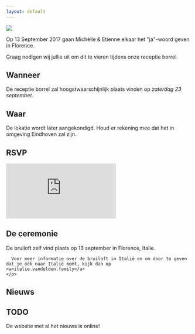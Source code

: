 ```yaml
---
layout: default
---
```


<div class="hero hero-welcome">
  <image src="/images/save-the-date-logo.png"></image>
</div>

<div class="text-block">
  <div class="text-block-inner">
    <p>
      Op 13 September 2017 gaan Michèlle & Etienne elkaar het "ja"-woord geven in Florence.
    </p>
    <p>
      Graag nodigen wij jullie uit om dit te vieren tijdens onze receptie borrel.
    </p>
  </div>
</div>

<div class="hero hero-title hero-title-when">
  <h2>
    Wanneer
  </h2>
</div>

<div class="text-block">
  <div class="text-block-inner">
    <p>
      De receptie borrel zal hoogstwaarschijnlijk plaats vinden op <em>zaterdag 23 september</em>.
    </p>
  </div>
</div>

<div class="hero hero-title hero-title-where">
  <h2>
    Waar
  </h2>
</div>

<div class="text-block">
  <div class="text-block-inner">
    <p>
      De lokatie wordt later aangekondigd. Houd er rekening mee dat het in omgeving Eindhoven zal zijn.
    </p>
  </div>
</div>

<div class="hero hero-title hero-title-rsvp">
  <h2>
    RSVP
  </h2>
</div>

<div class="text-block">
  <div class="text-block-inner">
    <p>
      <iframe src="https://docs.google.com/a/kabisa.nl/forms/d/e/1FAIpQLSc5Y4HSL_THu4Elv5lHIUSredUcP33_l_AzMR3zcQRtc5vgQw/viewform?embedded=true" frameborder="0" marginheight="0" marginwidth="0">Loading...</iframe>
    </p>
  </div>
</div>

<div class="hero hero-title hero-title-italie">
  <h2>
    De ceremonie
  </h2>
</div>

<div class="text-block">
  <div class="text-block-inner">
    <p>
      De bruiloft zelf vind plaats op 13 september in Florence, Italie.

      Voor meer informatie over de bruiloft in Italië en om door te geven dat je óók naar Italië komt, kijk dan op <a>italie.vandelden.family</a>
    </p>
  </div>
</div>

<div class="hero hero-title hero-title-news">
  <h2>
    Nieuws
  </h2>
</div>

<div class="text-block">
  <div class="text-block-inner">
    <h2>TODO</h2>
    <p>
      De website met al het nieuws is online!
    </p>
  </div>
</div>
